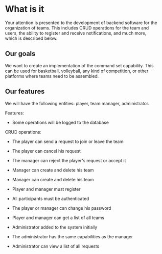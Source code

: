 # What is it
Your attention is presented to the development of backend software for the organization of teams. This includes CRUD operations for the team and users, the ability to register and receive notifications, and much more, which is described below.

## Our goals
We want to create an implementation of the command set capability. This can be used for basketball, volleyball, any kind of competition, or other platforms where teams need to be assembled.

## Our features
We will have the following entities: player, team manager, administrator.

Features:
- Some operations will be logged to the database

CRUD operations:
  - The player can send a request to join or leave the team
  - The player can cancel his request

  - The manager can reject the player's request or accept it
  - Manager can create and delete his team
  - Manager can create and delete his team

  - Player and manager must register
  - All participants must be authenticated
  - The player or manager can change his password
  - Player and manager can get a list of all teams

  - Administrator added to the system initially
  - The administrator has the same capabilities as the manager
  - Administrator can view a list of all requests

